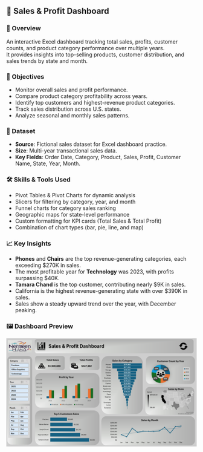 ## 💼 Sales & Profit Dashboard

### 📝 Overview
An interactive Excel dashboard tracking total sales, profits, customer counts, and product category performance over multiple years.  
It provides insights into top-selling products, customer distribution, and sales trends by state and month.

### 🎯 Objectives
- Monitor overall sales and profit performance.
- Compare product category profitability across years.
- Identify top customers and highest-revenue product categories.
- Track sales distribution across U.S. states.
- Analyze seasonal and monthly sales patterns.

### 📂 Dataset
- **Source**: Fictional sales dataset for Excel dashboard practice.  
- **Size**: Multi-year transactional sales data.  
- **Key Fields**: Order Date, Category, Product, Sales, Profit, Customer Name, State, Year, Month.

### 🛠 Skills & Tools Used
- Pivot Tables & Pivot Charts for dynamic analysis  
- Slicers for filtering by category, year, and month  
- Funnel charts for category sales ranking  
- Geographic maps for state-level performance  
- Custom formatting for KPI cards (Total Sales & Total Profit)  
- Combination of chart types (bar, pie, line, and map)

### 📈 Key Insights
- **Phones** and **Chairs** are the top revenue-generating categories, each exceeding $270K in sales.  
- The most profitable year for **Technology** was 2023, with profits surpassing $40K.  
- **Tamara Chand** is the top customer, contributing nearly $9K in sales.  
- California is the highest revenue-generating state with over $390K in sales.  
- Sales show a steady upward trend over the year, with December peaking.

### 🖼 Dashboard Preview
![Sales & Profit Dashboard](Profit_Sales_Screenshot.png)
